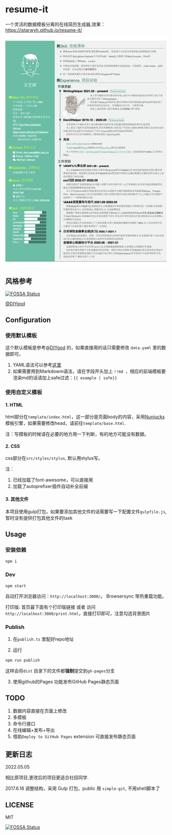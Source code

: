 resume-it
======

一个灵活的数据模板分离的在线简历生成器,效果：https://istarwyh.github.io/resume-it/

![](./resume.png)
## 风格参考
[![FOSSA Status](https://app.fossa.io/api/projects/git%2Bgithub.com%2Fxiao555%2Fresume-it.svg?type=shield)](https://app.fossa.io/projects/git%2Bgithub.com%2Fxiao555%2Fresume-it?ref=badge_shield)

[@DIYgod](http://html.love/)

## Configuration

### 使用默认模板

这个默认模板是参考@[DIYgod](http://html.love/) 的，如果直接用的话只需要修改 `data.yaml` 里的数据即可。

1. YAML语法可以参考[这里](http://www.ruanyifeng.com/blog/2016/07/yaml.html)
2. 如果需要用到Markdowm语法，请在字段开头加上 `!!md `，相应的前端模板要渲染md的话请加上safe过滤：`{{ example | safe}}`

### 使用自定义模板

#### 1. HTML
html部分在`template/index.html`，这一部分是页面body的内容，采用[Nunjucks](https://mozilla.github.io/nunjucks/)模板引擎，如果需要修改head，请前往`template/base.html`.

注：写模板的时候请在必要的地方用一下判断，有的地方可能没有数据。

#### 2. CSS

css部分在`src/styles/stylus`, 默认用stylus写。

注：
1. 已经加载了font-awesome，可以直接用
2. 加载了autoprefixer插件自动补全前缀

#### 3. 其他文件

本项目使用gulp打包，如果要添加其他文件的话需要写一下配置文件`gulpfile.js`, 暂时没有提供打包其他文件的task

## Usage

### 安装依赖

```javascript
npm i
```

### Dev

```javascript
npm start
```
自动打开浏览器访问：`http://localhost:3000/`。 Browsersync 带热重载功能。

打印版: 首页最下面有个打印版链接 或者 访问 `http://localhost:3000/print.html`，直接打印即可，注意勾选背景图片

### Publish

1. 在`publish.ts` 里配好repo地址

2. 运行
```javascript
npm run publish
```
这样会将`dist` 目录下的文件都**强制**提交到`gh-pages`分支

3. 使用github的Pages 功能发布GitHub Pages静态页面

## TODO

1. 数据内容直接在页面上修改
2. 多模板
3. 命令行接口
4. 在线编辑+发布+导出
5. 借助`Deploy to GitHub Pages` extension 可直接发布静态页面


## 更新日志

2022.05.05

相比原项目,更改后的项目更适合社招同学.

2017.6.18
  调整结构，采用 Gulp 打包，public 用 `simple-git`, 不用shell脚本了

## LICENSE

MIT

[![FOSSA Status](https://app.fossa.io/api/projects/git%2Bgithub.com%2Fxiao555%2Fresume-it.svg?type=large)](https://app.fossa.io/projects/git%2Bgithub.com%2Fxiao555%2Fresume-it?ref=badge_large)